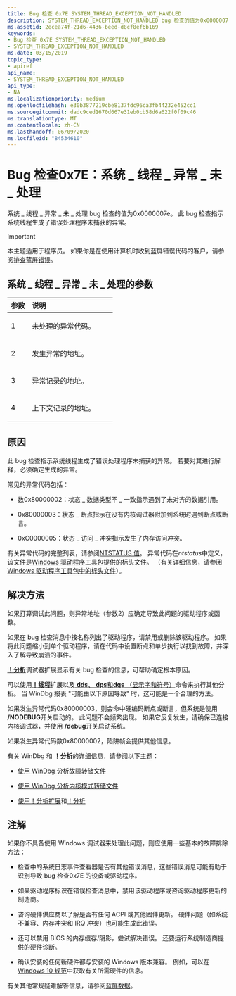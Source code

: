 ```yaml
---
title: Bug 检查 0x7E SYSTEM_THREAD_EXCEPTION_NOT_HANDLED
description: SYSTEM_THREAD_EXCEPTION_NOT_HANDLED bug 检查的值为0x0000007E。 此 bug 检查指示系统线程生成了错误处理程序未捕获的异常。
ms.assetid: 2ecea74f-21d6-4436-beed-d8cf8ef6b169
keywords:
- Bug 检查 0x7E SYSTEM_THREAD_EXCEPTION_NOT_HANDLED
- SYSTEM_THREAD_EXCEPTION_NOT_HANDLED
ms.date: 03/15/2019
topic_type:
- apiref
api_name:
- SYSTEM_THREAD_EXCEPTION_NOT_HANDLED
api_type:
- NA
ms.localizationpriority: medium
ms.openlocfilehash: e30b3877219cbe8137fdc96ca3fb44232e452cc1
ms.sourcegitcommit: dadc9ced1670d667e31eb0cb58d6a622f0f09c46
ms.translationtype: MT
ms.contentlocale: zh-CN
ms.lasthandoff: 06/09/2020
ms.locfileid: "84534610"
---
```

# <a name="bug-check-0x7e-system_thread_exception_not_handled"></a>Bug 检查0x7E：系统 \_ 线程 \_ 异常 \_ 未 \_ 处理


系统 \_ 线程 \_ 异常 \_ 未 \_ 处理 bug 检查的值为0x0000007e。 此 bug 检查指示系统线程生成了错误处理程序未捕获的异常。

> [!IMPORTANT]
> 本主题适用于程序员。 如果你是在使用计算机时收到蓝屏错误代码的客户，请参阅[排查蓝屏错误](https://www.windows.com/stopcode)。


## <a name="system_thread_exception_not_handled-parameters"></a>系统 \_ 线程 \_ 异常 \_ 未 \_ 处理的参数

<table>
<colgroup>
<col width="20%" />
<col width="80%" />
</colgroup>
<thead>
<tr class="header">
<th align="left">参数</th>
<th align="left">说明</th>
</tr>
</thead>
<tbody>
<tr class="odd">
<td align="left"><p>1</p></td>
<td align="left"><p>未处理的异常代码。</p></td>
</tr>
<tr class="even">
<td align="left"><p>2</p></td>
<td align="left"><p>发生异常的地址。</p></td>
</tr>
<tr class="odd">
<td align="left"><p>3</p></td>
<td align="left"><p>异常记录的地址。</p></td>
</tr>
<tr class="even">
<td align="left"><p>4</p></td>
<td align="left"><p>上下文记录的地址。</p></td>
</tr>
</tbody>
</table>

<a name="cause"></a>原因
-----

此 bug 检查指示系统线程生成了错误处理程序未捕获的异常。 若要对其进行解释，必须确定生成的异常。

常见的异常代码包括：

- 数0x80000002：状态 \_ 数据类型不 \_ 一致指示遇到了未对齐的数据引用。

- 0x80000003：状态 \_ 断点指示在没有内核调试器附加到系统时遇到断点或断言。

- 0xC0000005：状态 \_ 访问 \_ 冲突指示发生了内存访问冲突。

有关异常代码的完整列表，请参阅[NTSTATUS 值](https://docs.microsoft.com/openspecs/windows_protocols/ms-erref/596a1078-e883-4972-9bbc-49e60bebca55)。 异常代码在*ntstatus*中定义，该文件是[Windows 驱动程序工具包](https://docs.microsoft.com/windows-hardware/drivers/)提供的标头文件。 （有关详细信息，请参阅[Windows 驱动程序工具包中的标头文件](../gettingstarted/header-files-in-the-windows-driver-kit.md)）。 


<a name="resolution"></a>解决方法
----------

如果打算调试此问题，则异常地址（参数2）应确定导致此问题的驱动程序或函数。

如果在 bug 检查消息中按名称列出了驱动程序，请禁用或删除该驱动程序。 如果将此问题缩小到单个驱动程序，请在代码中设置断点和单步执行以找到故障，并深入了解导致崩溃的事件。

[**！分析**](-analyze.md)调试器扩展显示有关 bug 检查的信息，可帮助确定根本原因。 

可以使用[**！线程**](-thread.md)扩展以及[ **dds**、 **dps**和**dqs** （显示字和符号）](dds--dps--dqs--display-words-and-symbols-.md)命令来执行其他分析。 当 WinDbg 报表 "可能由以下原因导致" 时，这可能是一个合理的方法。 

如果发生异常代码0x80000003，则会命中硬编码断点或断言，但系统是使用 **/NODEBUG**开关启动的。 此问题不会频繁出现。 如果它反复发生，请确保已连接内核调试器，并使用 **/debug**开关启动系统。

如果发生异常代码数0x80000002，陷阱帧会提供其他信息。

有关 WinDbg 和 **！分析**的详细信息，请参阅以下主题：

 - [使用 WinDbg 分析故障转储文件](crash-dump-files.md)

 - [使用 WinDbg 分析内核模式转储文件](analyzing-a-kernel-mode-dump-file-with-windbg.md)

 - [使用！分析扩展](using-the--analyze-extension.md)和[！分析](-analyze.md)


<a name="remarks"></a>注解
-------

如果你不具备使用 Windows 调试器来处理此问题，则应使用一些基本的故障排除方法：

-   检查中的系统日志事件查看器是否有其他错误消息，这些错误消息可能有助于识别导致 bug 检查0x7E 的设备或驱动程序。

-   如果驱动程序标识在错误检查消息中，禁用该驱动程序或咨询驱动程序更新的制造商。

-   咨询硬件供应商以了解是否有任何 ACPI 或其他固件更新。 硬件问题（如系统不兼容、内存冲突和 IRQ 冲突）也可能生成此错误。

-   还可以禁用 BIOS 的内存缓存/阴影，尝试解决错误。 还要运行系统制造商提供的硬件诊断。

-   确认安装的任何新硬件都与安装的 Windows 版本兼容。 例如，可以在[Windows 10 规范](https://www.microsoft.com/windows/windows-10-specifications)中获取有关所需硬件的信息。

有关其他常规疑难解答信息，请参阅[蓝屏数据](blue-screen-data.md)。
